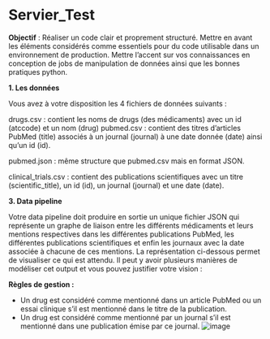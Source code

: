 # Servier_Test
**Objectif** : Réaliser un code clair et proprement structuré. Mettre en avant les éléments considérés comme essentiels pour du code utilisable dans un environnement de production. Mettre l’accent sur vos connaissances en conception de jobs de manipulation de données ainsi que les bonnes pratiques python.

**1. Les données**


Vous avez à votre disposition les 4 fichiers de données suivants :

drugs.csv : contient les noms de drugs (des médicaments) avec un id (atccode) et un nom (drug) pubmed.csv : contient des titres d’articles PubMed (title) associés à un journal (journal) à une date donnée (date) ainsi qu’un id (id).

pubmed.json : même structure que pubmed.csv mais en format JSON.

clinical_trials.csv : contient des publications scientifiques avec un titre (scientific_title), un id (id), un journal (journal) et une date (date).

**3. Data pipeline**

Votre data pipeline doit produire en sortie un unique fichier JSON qui représente un graphe de liaison entre les différents médicaments et leurs mentions respectives dans les différentes publications PubMed, les différentes publications scientifiques et enfin les journaux avec la date associée à chacune de ces mentions. La représentation ci-dessous permet de visualiser ce qui est attendu. Il peut y avoir plusieurs manières de modéliser cet output et vous pouvez justifier votre vision :

**Règles de gestion :**

- Un drug est considéré comme mentionné dans un article PubMed ou un essai clinique s’il est mentionné dans le titre de la publication.
- Un drug est considéré comme mentionné par un journal s’il est mentionné dans une publication émise par ce journal.
![image](https://user-images.githubusercontent.com/74152853/120648815-59696400-c47c-11eb-8c14-7533e45a98c0.png)
